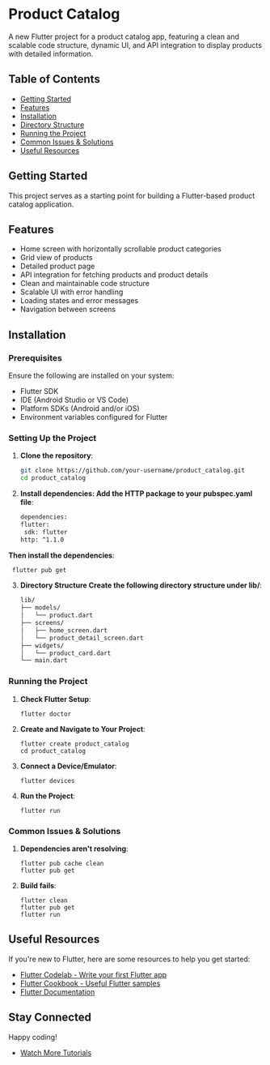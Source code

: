 # Product Catalog

A new Flutter project for a product catalog app, featuring a clean and scalable code structure, dynamic UI, and API integration to display products with detailed information.

## Table of Contents
- [Getting Started](#getting-started)
- [Features](#features)
- [Installation](#installation)
- [Directory Structure](#directory-structure)
- [Running the Project](#running-the-project)
- [Common Issues & Solutions](#common-issues--solutions)
- [Useful Resources](#useful-resources)

## Getting Started

This project serves as a starting point for building a Flutter-based product catalog application.

## Features

- Home screen with horizontally scrollable product categories
- Grid view of products
- Detailed product page
- API integration for fetching products and product details
- Clean and maintainable code structure
- Scalable UI with error handling
- Loading states and error messages
- Navigation between screens

## Installation

### Prerequisites
Ensure the following are installed on your system:
- Flutter SDK
- IDE (Android Studio or VS Code)
- Platform SDKs (Android and/or iOS)
- Environment variables configured for Flutter

### Setting Up the Project

1. **Clone the repository**:
   ```bash
   git clone https://github.com/your-username/product_catalog.git
   cd product_catalog
2. **Install dependencies: Add the HTTP package to your pubspec.yaml file**:
   ```bash
   dependencies:
   flutter:
    sdk: flutter
   http: ^1.1.0
   
  **Then install the dependencies**:
  ```bash
   flutter pub get
```

3. **Directory Structure Create the following directory structure under lib/**:
   ```bash
   lib/
   ├── models/
   │   └── product.dart
   ├── screens/
   │   ├── home_screen.dart
   │   └── product_detail_screen.dart
   ├── widgets/
   │   └── product_card.dart
   └── main.dart

### Running the Project

1. **Check Flutter Setup**:
   ```
   flutter doctor

2. **Create and Navigate to Your Project**:
   ```
   flutter create product_catalog
   cd product_catalog

3. **Connect a Device/Emulator**:
   ```
   flutter devices

4. **Run the Project**:
   ```
   flutter run

### Common Issues & Solutions

1. **Dependencies aren't resolving**:
   ```
   flutter pub cache clean
   flutter pub get

2. **Build fails**:
   ```
   flutter clean
   flutter pub get
   flutter run

## Useful Resources

If you're new to Flutter, here are some resources to help you get started:

- [Flutter Codelab - Write your first Flutter app](https://docs.flutter.dev/get-started/codelab)
- [Flutter Cookbook - Useful Flutter samples](https://docs.flutter.dev/cookbook)
- [Flutter Documentation](https://docs.flutter.dev/)

## Stay Connected

Happy coding!

- [Watch More Tutorials](https://www.youtube.com/@CodeShowLapZ)


   



   

